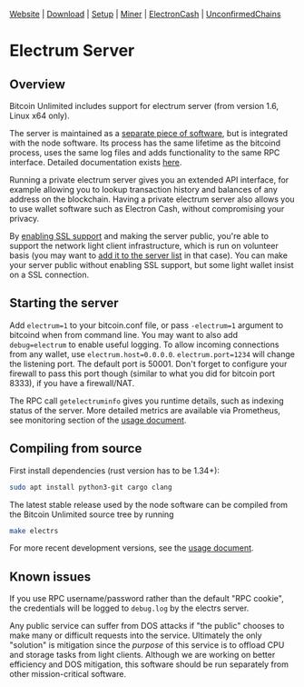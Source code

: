 [Website](https://www.bitcoinunlimited.info)  | [Download](https://www.bitcoinunlimited.info/download) | [Setup](../README.md)   |   [Miner](miner.md)  |  [ElectronCash](bu-electrum-integration.md)  |  [UnconfirmedChains](unconfirmedTxChainLimits.md)

# Electrum Server

## Overview

Bitcoin Unlimited includes support for electrum server (from version 1.6, Linux x64 only).

The server is maintained as a [separate piece of software](https://github.com/BitcoinUnlimited/ElectrsCash), but is integrated with the node software. Its process has the same lifetime as the bitcoind process, uses the same log files and adds functionality to the same RPC interface.  Detailed documentation exists [here](https://github.com/BitcoinUnlimited/ElectrsCash/blob/master/doc/usage.md).

Running a private electrum server gives you an extended API interface, for example allowing you to lookup transaction history and balances of any address on the blockchain. Having a private electrum server also allows you to use wallet software such as Electron Cash, without compromising your privacy.

By [enabling SSL support](https://github.com/BitcoinUnlimited/ElectrsCash/blob/master/doc/usage.md) and making the server public, you're able to support the network light client infrastructure, which is run on volunteer basis (you may want to [add it to the server list](https://github.com/Electron-Cash/Electron-Cash/blob/master/lib/servers.json) in that case).  You can make your server public without enabling SSL support, but some light wallet insist on a SSL connection.

## Starting the server

Add `electrum=1` to your bitcoin.conf file, or pass `-electrum=1` argument to bitcoind when from command line. You may want to also add `debug=electrum` to enable useful logging.
To allow incoming connections from any wallet, use `electrum.host=0.0.0.0`.  `electrum.port=1234` will change the listening port.  The default port is 50001.  Don't forget to configure your firewall to pass this port though (similar to what you did for bitcoin port 8333), if you have a firewall/NAT.


The RPC call `getelectruminfo` gives you runtime details, such as indexing status of the server. More detailed metrics are available via Prometheus, see monitoring section of the [usage document](https://github.com/BitcoinUnlimited/ElectrsCash/blob/master/doc/usage.md).

## Compiling from source

First install dependencies (rust version has to be 1.34+):

```sh
sudo apt install python3-git cargo clang
```

The latest stable release used by the node software can be compiled from the Bitcoin Unlimited source tree by running

```sh
make electrs
```

For more recent development versions, see the [usage document](https://github.com/BitcoinUnlimited/ElectrsCash/blob/master/doc/usage.md).

## Known issues

If you use RPC username/password rather than the default "RPC cookie", the credentials will be logged to `debug.log` by the electrs server.

Any public service can suffer from DOS attacks if "the public" chooses to make many or difficult requests into the service.  Ultimately the only "solution" is mitigation since the *purpose* of this service is to offload CPU and storage tasks from light clients.  Although we are working on better efficiency and DOS mitigation, this software should be run separately from other mission-critical software.
